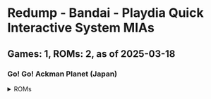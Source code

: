 # Redump - Bandai - Playdia Quick Interactive System MIAs
## Games: 1, ROMs: 2, as of 2025-03-18

### Go! Go! Ackman Planet (Japan)
<details>
<summary>ROMs</summary>

- Go! Go! Ackman Planet (Japan) (Track 1).bin, CRC: 1cbf2c16
- Go! Go! Ackman Planet (Japan) (Track 2).bin, CRC: f1974e93
</details>

